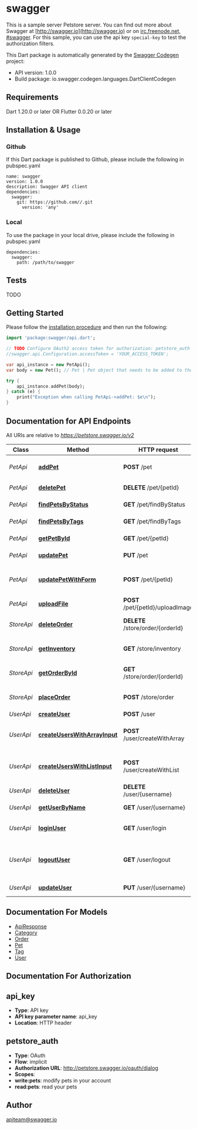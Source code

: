 # swagger
This is a sample server Petstore server.  You can find out more about     Swagger at [http://swagger.io](http://swagger.io) or on [irc.freenode.net, #swagger](http://swagger.io/irc/).      For this sample, you can use the api key `special-key` to test the authorization     filters.

This Dart package is automatically generated by the [Swagger Codegen](https://github.com/swagger-api/swagger-codegen) project:

- API version: 1.0.0
- Build package: io.swagger.codegen.languages.DartClientCodegen

## Requirements

Dart 1.20.0 or later OR Flutter 0.0.20 or later

## Installation & Usage

### Github
If this Dart package is published to Github, please include the following in pubspec.yaml
```
name: swagger
version: 1.0.0
description: Swagger API client
dependencies:
  swagger:
    git: https://github.com//.git
      version: 'any'
```

### Local
To use the package in your local drive, please include the following in pubspec.yaml
```
dependencies:
  swagger:
    path: /path/to/swagger
```

## Tests

TODO

## Getting Started

Please follow the [installation procedure](#installation--usage) and then run the following:

```dart
import 'package:swagger/api.dart';

// TODO Configure OAuth2 access token for authorization: petstore_auth
//swagger.api.Configuration.accessToken = 'YOUR_ACCESS_TOKEN';

var api_instance = new PetApi();
var body = new Pet(); // Pet | Pet object that needs to be added to the store

try {
    api_instance.addPet(body);
} catch (e) {
    print("Exception when calling PetApi->addPet: $e\n");
}

```

## Documentation for API Endpoints

All URIs are relative to *https://petstore.swagger.io/v2*

Class | Method | HTTP request | Description
------------ | ------------- | ------------- | -------------
*PetApi* | [**addPet**](docs//PetApi.md#addpet) | **POST** /pet | Add a new pet to the store
*PetApi* | [**deletePet**](docs//PetApi.md#deletepet) | **DELETE** /pet/{petId} | Deletes a pet
*PetApi* | [**findPetsByStatus**](docs//PetApi.md#findpetsbystatus) | **GET** /pet/findByStatus | Finds Pets by status
*PetApi* | [**findPetsByTags**](docs//PetApi.md#findpetsbytags) | **GET** /pet/findByTags | Finds Pets by tags
*PetApi* | [**getPetById**](docs//PetApi.md#getpetbyid) | **GET** /pet/{petId} | Find pet by ID
*PetApi* | [**updatePet**](docs//PetApi.md#updatepet) | **PUT** /pet | Update an existing pet
*PetApi* | [**updatePetWithForm**](docs//PetApi.md#updatepetwithform) | **POST** /pet/{petId} | Updates a pet in the store with form data
*PetApi* | [**uploadFile**](docs//PetApi.md#uploadfile) | **POST** /pet/{petId}/uploadImage | uploads an image
*StoreApi* | [**deleteOrder**](docs//StoreApi.md#deleteorder) | **DELETE** /store/order/{orderId} | Delete purchase order by ID
*StoreApi* | [**getInventory**](docs//StoreApi.md#getinventory) | **GET** /store/inventory | Returns pet inventories by status
*StoreApi* | [**getOrderById**](docs//StoreApi.md#getorderbyid) | **GET** /store/order/{orderId} | Find purchase order by ID
*StoreApi* | [**placeOrder**](docs//StoreApi.md#placeorder) | **POST** /store/order | Place an order for a pet
*UserApi* | [**createUser**](docs//UserApi.md#createuser) | **POST** /user | Create user
*UserApi* | [**createUsersWithArrayInput**](docs//UserApi.md#createuserswitharrayinput) | **POST** /user/createWithArray | Creates list of users with given input array
*UserApi* | [**createUsersWithListInput**](docs//UserApi.md#createuserswithlistinput) | **POST** /user/createWithList | Creates list of users with given input array
*UserApi* | [**deleteUser**](docs//UserApi.md#deleteuser) | **DELETE** /user/{username} | Delete user
*UserApi* | [**getUserByName**](docs//UserApi.md#getuserbyname) | **GET** /user/{username} | Get user by user name
*UserApi* | [**loginUser**](docs//UserApi.md#loginuser) | **GET** /user/login | Logs user into the system
*UserApi* | [**logoutUser**](docs//UserApi.md#logoutuser) | **GET** /user/logout | Logs out current logged in user session
*UserApi* | [**updateUser**](docs//UserApi.md#updateuser) | **PUT** /user/{username} | Updated user


## Documentation For Models

 - [ApiResponse](docs//ApiResponse.md)
 - [Category](docs//Category.md)
 - [Order](docs//Order.md)
 - [Pet](docs//Pet.md)
 - [Tag](docs//Tag.md)
 - [User](docs//User.md)


## Documentation For Authorization


## api_key

- **Type**: API key
- **API key parameter name**: api_key
- **Location**: HTTP header

## petstore_auth

- **Type**: OAuth
- **Flow**: implicit
- **Authorization URL**: http://petstore.swagger.io/oauth/dialog
- **Scopes**: 
 - **write:pets**: modify pets in your account
 - **read:pets**: read your pets


## Author

apiteam@swagger.io


